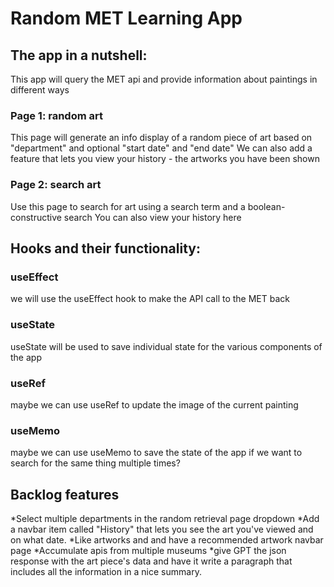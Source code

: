 # Random MET Learning App
## The app in a nutshell:
This app will query the MET api and provide information about paintings in different ways
### Page 1: random art
This page will generate an info display of a random piece of art based on "department" and optional "start date" and "end date"
We can also add a feature that lets you view your history - the artworks you have been shown
### Page 2: search art
Use this page to search for art using a search term and a boolean-constructive search 
You can also view your history here

## Hooks and their functionality:
### useEffect
we will use the useEffect hook to make the API call to the MET back
### useState
useState will be used to save individual state for the various components of the app
### useRef
maybe we can use useRef to update the image of the current painting
### useMemo
maybe we can use useMemo to save the state of the app if we want to search for the same thing multiple times?

## Backlog features
*Select multiple departments in the random retrieval page dropdown
*Add a navbar item called "History" that lets you see the art you've viewed and on what date. 
*Like artworks and and have a recommended artwork navbar page
*Accumulate apis from multiple museums
*give GPT the json response with the art piece's data and have it write a paragraph that includes all the information in a nice summary.
